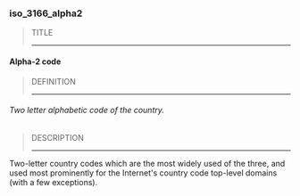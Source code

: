 ### iso_3166_alpha2



> TITLE
> 
> ------

#### Alpha-2 code



> DEFINITION
> 
> ------

###### Two letter alphabetic code of the country.



> DESCRIPTION
> 
> ------

Two-letter country codes which are the most widely used of the three, and used most prominently for the Internet&apos;s country code top-level domains (with a few exceptions).